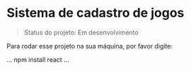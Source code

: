 # Sistema de cadastro de jogos

> Status do projeto: Em desenvolvimento

Para rodar esse projeto na sua máquina, por favor digite: 

...
npm install react
...
